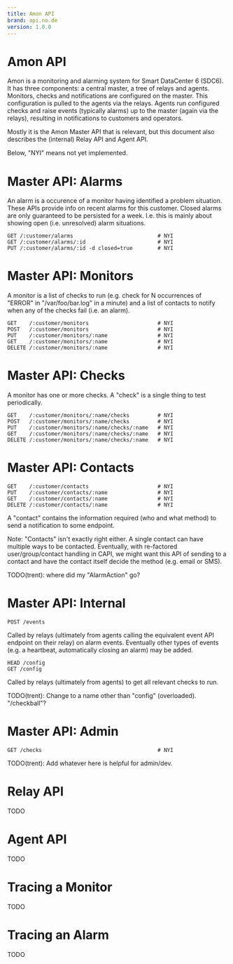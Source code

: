 ```yaml
---
title: Amon API
brand: api.no.de
version: 1.0.0
---
```


# Amon API

Amon is a monitoring and alarming system for Smart DataCenter 6 (SDC6).
It has three components: a central master, a tree of relays and agents.
Monitors, checks and notifications are configured on the master. This
configuration is pulled to the agents via the relays. Agents run
configured checks and raise events (typically alarms) up to the master
(again via the relays), resulting in notifications to customers and
operators.

Mostly it is the Amon Master API that is relevant, but this document also
describes the (internal) Relay API and Agent API.

Below, "NYI" means not yet implemented.


# Master API: Alarms

An alarm is a occurence of a monitor having identified a problem situation.
These APIs provide info on recent alarms for this customer. Closed alarms are
only guaranteed to be persisted for a week. I.e. this is mainly about showing
open (i.e. unresolved) alarm situations.

    GET /:customer/alarms                           # NYI
    GET /:customer/alarms/:id                       # NYI
    PUT /:customer/alarms/:id -d closed=true        # NYI




# Master API: Monitors

A monitor is a list of checks to run (e.g. check for N occurrences of "ERROR"
in "/var/foo/bar.log" in a minute) and a list of contacts to notify when
any of the checks fail (i.e. an alarm).

    GET    /:customer/monitors                      # NYI
    POST   /:customer/monitors                      # NYI
    PUT    /:customer/monitors/:name                # NYI
    GET    /:customer/monitors/:name                # NYI
    DELETE /:customer/monitors/:name                # NYI


# Master API: Checks

A monitor has one or more checks. A "check" is a single thing to test
periodically.

    GET    /:customer/monitors/:name/checks         # NYI
    POST   /:customer/monitors/:name/checks         # NYI
    PUT    /:customer/monitors/:name/checks/:name   # NYI
    GET    /:customer/monitors/:name/checks/:name   # NYI
    DELETE /:customer/monitors/:name/checks/:name   # NYI

# Master API: Contacts

    GET    /:customer/contacts                      # NYI
    PUT    /:customer/contacts/:name                # NYI
    GET    /:customer/contacts/:name                # NYI
    DELETE /:customer/contacts/:name                # NYI

A "contact" contains the information required (who and what method) to send a
notification to some endpoint.

Note: "Contacts" isn't exactly right either. A single contact can have
multiple ways to be contacted. Eventually, with re-factored
user/group/contact handling in CAPI, we might want this API of sending to a
contact and have the contact itself decide the method (e.g. email or SMS).

TODO(trent): where did my "AlarmAction" go?


# Master API: Internal

    POST /events

Called by relays (ultimately from agents calling the equivalent event
API endpoint on their relay) on alarm events. Eventually other types of
events (e.g. a heartbeat, automatically closing an alarm) may be added.

    HEAD /config
    GET /config

Called by relays (ultimately from agents) to get all relevant checks to
run.

TODO(trent): Change to a name other than "config" (overloaded). "/checkball"?


# Master API: Admin

    GET /checks                                     # NYI
    
TODO(trent): Add whatever here is helpful for admin/dev.


# Relay API
 
TODO

# Agent API

TODO


# Tracing a Monitor

TODO

# Tracing an Alarm

TODO

